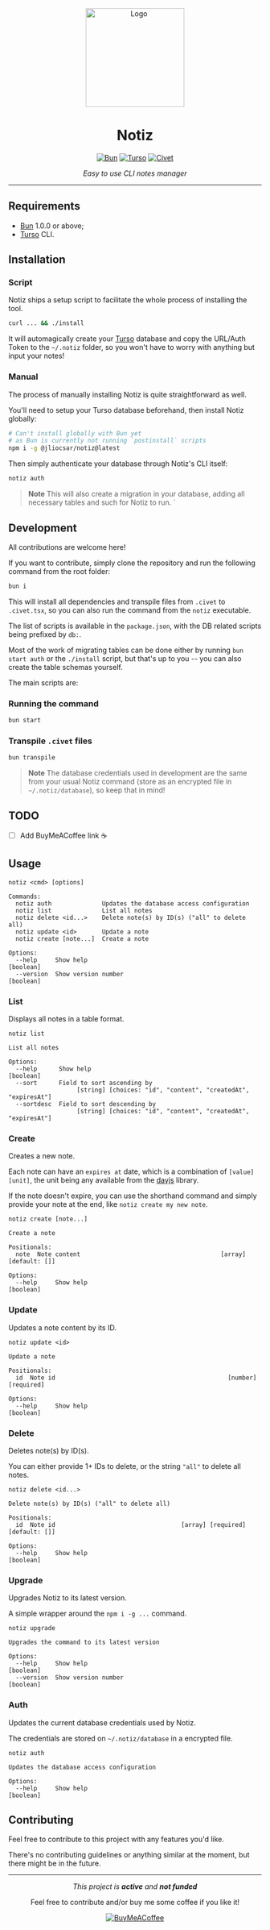 <div align=center>

<picture>
  <source media="(prefers-color-scheme: dark)" srcset=https://raw.githubusercontent.com/jliocsar/notiz/main/.github/white-hand.png>
  <img alt=Logo src=https://raw.githubusercontent.com/jliocsar/notiz/main/.github/hand.png width=196>
</picture>

# Notiz

[![Bun][bun-badge]][bun-url] [![Turso][turso-badge]][turso-url] [![Civet][civet-badge]][civet-url]

_Easy to use CLI notes manager_

</div>

---

## Requirements

- [Bun][bun-url] 1.0.0 or above;
- [Turso](https://github.com/tursodatabase/turso-cli) CLI.

## Installation

### Script

Notiz ships a setup script to facilitate the whole process of installing the tool.

```sh
curl ... && ./install
```

It will automagically create your [Turso][turso-url] database and copy the URL/Auth Token to the `~/.notiz` folder, so you won't have to worry with anything but input your notes!

### Manual

The process of manually installing Notiz is quite straightforward as well.

You'll need to setup your Turso database beforehand, then install Notiz globally:

```sh
# Can't install globally with Bun yet
# as Bun is currently not running `postinstall` scripts
npm i -g @jliocsar/notiz@latest
```

Then simply authenticate your database through Notiz's CLI itself:

```sh
notiz auth
```

> **Note**
> This will also create a migration in your database, adding all necessary tables and such for Notiz to run.
`

## Development

All contributions are welcome here!

If you want to contribute, simply clone the repository and run the following command from the root folder:

```sh
bun i
```

This will install all dependencies and transpile files from `.civet` to `.civet.tsx`, so you can also run the command from the `notiz` executable.

The list of scripts is available in the `package.json`, with the DB related scripts being prefixed by `db:`.

Most of the work of migrating tables can be done either by running `bun start auth` or the `./install` script, but that's up to you -- you can also create the table schemas yourself.

The main scripts are:

### Running the command

```sh
bun start
```

### Transpile `.civet` files

```sh
bun transpile
```

> **Note**
> The database credentials used in development are the same from your usual Notiz command (store as an encrypted file in `~/.notiz/database`), so keep that in mind!

## TODO

- [ ] Add BuyMeACoffee link ☕

## Usage

```
notiz <cmd> [options]

Commands:
  notiz auth              Updates the database access configuration
  notiz list              List all notes
  notiz delete <id...>    Delete note(s) by ID(s) ("all" to delete all)
  notiz update <id>       Update a note
  notiz create [note...]  Create a note

Options:
  --help     Show help                                                 [boolean]
  --version  Show version number                                       [boolean]
```

### List

Displays all notes in a table format.

```
notiz list

List all notes

Options:
  --help      Show help                                                [boolean]
  --sort      Field to sort ascending by
                   [string] [choices: "id", "content", "createdAt", "expiresAt"]
  --sortdesc  Field to sort descending by
                   [string] [choices: "id", "content", "createdAt", "expiresAt"]
```

### Create

Creates a new note.

Each note can have an `expires at` date, which is a combination of `[value] [unit]`, the unit being any available from the [dayjs](https://day.js.org/docs/en/manipulate/add#list-of-all-available-units) library.

If the note doesn't expire, you can use the shorthand command and simply provide your note at the end, like `notiz create my new note`.

```
notiz create [note...]

Create a note

Positionals:
  note  Note content                                       [array] [default: []]

Options:
  --help     Show help                                                 [boolean]
```

### Update

Updates a note content by its ID.

```
notiz update <id>

Update a note

Positionals:
  id  Note id                                                [number] [required]

Options:
  --help     Show help                                                 [boolean]
```

### Delete

Deletes note(s) by ID(s).

You can either provide 1+ IDs to delete, or the string `"all"` to delete all notes.

```
notiz delete <id...>

Delete note(s) by ID(s) ("all" to delete all)

Positionals:
  id  Note id                                   [array] [required] [default: []]

Options:
  --help     Show help                                                 [boolean]
```

### Upgrade

Upgrades Notiz to its latest version.

A simple wrapper around the `npm i -g ...` command.

```
notiz upgrade

Upgrades the command to its latest version

Options:
  --help     Show help                                                 [boolean]
  --version  Show version number                                       [boolean]
```

### Auth

Updates the current database credentials used by Notiz.

The credentials are stored on `~/.notiz/database` in a encrypted file.

```
notiz auth

Updates the database access configuration

Options:
  --help     Show help                                                 [boolean]
```

## Contributing

Feel free to contribute to this project with any features you'd like.

There's no contributing guidelines or anything similar at the moment, but there might be in the future.

---

<div align=center>

_This project is **active** and **not funded**_

Feel free to contribute and/or buy me some coffee if you like it!

[![BuyMeACoffee](https://www.buymeacoffee.com/assets/img/custom_images/purple_img.png)](https://www.buymeacoffee.com/jliocsar)

</div>

[bun-badge]: https://img.shields.io/badge/bun-fbf0df?style=flat-square&logo=bun&logoColor=fbf0df&color=14151a
[bun-url]: https://bun.sh/
[turso-badge]: https://img.shields.io/badge/turso-121c22?style=flat-square&logo=turso&logoColor=4ff8d2
[turso-url]: https://turso.tech/
[civet-badge]: https://img.shields.io/badge/civet-3e63dd?style=flat-square
[civet-url]: https://civet.dev/
